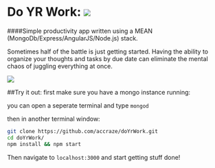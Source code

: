 Do YR Work: <a href="https://travis-ci.org/accraze/doYrWork" target="_blank"><img src="https://travis-ci.org/accraze/doYrWork.svg?branch=master"/></a>
===========================================================================================
####Simple productivity app written using a MEAN (MongoDb/Express/AngularJS/Node.js) stack.

Sometimes half of the battle is just getting started. Having the ability to organize your
thoughts and tasks by due date can eliminate the mental chaos of juggling everything at once.

<img src="assets/img/doyrwork"/>


##Try it out:
first make sure you have a mongo instance running:

you can open a seperate terminal and type `mongod`

then in another terminal window:

```bash
git clone https://github.com/accraze/doYrWork.git
cd doYrWork/
npm install && npm start
```
Then navigate to `localhost:3000` and start getting stuff done!

